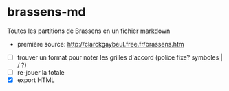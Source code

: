 # brassens-md
Toutes les partitions de Brassens en un fichier markdown

* première source: http://clarckgaybeul.free.fr/brassens.htm
* [ ] trouver un format pour noter les grilles d'accord (police fixe? symboles | / ?)
* [ ] re-jouer la totale
* [x] export HTML
